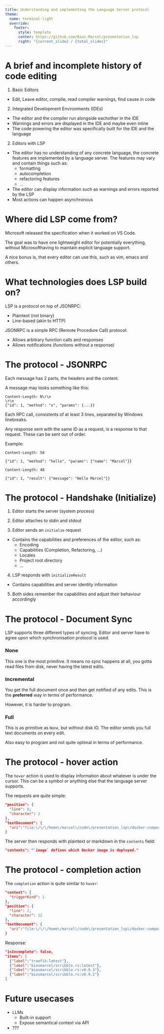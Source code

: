 ```yaml
---
title: Understanding and implementing the Language Server protocol
theme:
  name: terminal-light
  override:
    footer:
      style: template
      center: https://github.com/Bios-Marcel/presentation_lsp
      right: "{current_slide} / {total_slides}"
---
```


A brief and incomplete history of code editing
==

<!-- pause --> 
1. Basic Editors
  * Edit, Leave editor, compile, read compiler warnings, find cause in code
<!-- pause -->
2. Integrated Development Environments (IDEs)
  * The editor and the compiler run alongside eachother in the IDE
  * Warnings and errors are displayed in the IDE and maybe even inline
  * The code powering the editor was specifically built for the IDE and the
  language
<!-- pause -->
2. Editors with LSP
  * The editor has no understanding of any concrete language, the concrete
  features are implemented by a language server. The features may vary and
  contain things such as:
    * formatting
    * autocompletion
    * refactoring features
    * ...
  * The editor can display information such as warnings and errors reported by
  the LSP
  * Most actions can happen asynchronous

<!-- end_slide -->

Where did LSP come from?
==

<!-- pause --> 
Microsoft released the specification when it worked on VS Code.

The goal was to have one lightweight editor for potentially everything, without
Microsofthaving to maintain explicit language support.

<!-- pause --> 
A nice bonus is, that every editor can use this, such as vim, emacs and others.

<!-- end_slide -->

What technologies does LSP build on?
==

<!-- pause --> 
LSP is a protocol on top of JSONRPC:
  * Plaintext (not binary)
  * Line-based (akin to HTTP)
<!-- pause --> 

JSONRPC is a simple RPC (Remote Procedure Call) protocol:
  * Allows arbitrary function calls and responses
  * Allows notifications (functions without a response)

<!-- end_slide -->

The protocol - JSONRPC
==

<!-- pause --> 
Each message has 2 parts, the headers and the content.
<!-- pause --> 

A message may looks something like this:

```
Content-Length: N\r\n
\r\n
{"id": 1, "method": "x", "params": {...}}
```
<!-- pause --> 

Each RPC call, consistents of at least 3 lines, separated by Windows linebreaks.

Any response sent with the same ID as a request, is a response to that request.
These can be sent out of order.

<!-- pause --> 

Example:

```
Content-Length: 58

{"id": 1, "method": "hello", "params": {"name": "Marcel"}}
```

```
Content-Length: 48

{"id": 1, "result": {"message": "Hello Marcel"}}
```

<!-- end_slide -->

The protocol - Handshake (Initialize)
==

<!-- pause --> 
1. Editor starts the server (system process)
<!-- pause --> 
2. Editor attaches to stdin and stdout
<!-- pause --> 
3. Editor sends an `initialze` request
  * Contains the capabilities and preferences of the editor, such as:
    * Encoding
    * Capabilities (Completion, Refactoring, ...)
    * Locales
    * Project root directory
    * ...
<!-- pause --> 
4. LSP responds with `initializeResult`
  * Contains capabilities and server identity information
<!-- pause --> 
5. Both sides remember the capabilities and adjust their behaviour accordingly

<!-- end_slide -->

The protocol - Document Sync
==

LSP supports three different types of syncing. Editor and server have to agree
upon which synchronisation protocol is used.
<!-- pause --> 

### None

This one is the most primitive. It means no sync happens at all, you gotta read
files from disk, never having the latest edits.
<!-- pause --> 

### Incremental

You get the full document once and then get notified of any edits. This is the
**preferred** way in terms of performance.

However, it is harder to program.
<!-- pause --> 

### Full

This is as primitive as `None`, but without disk IO. The editor sends you full
text documents on every edit.

Also easy to program and not quite optimal in terms of performance.

<!-- end_slide -->

The protocol - hover action
==

The `hover` action is used to display information about whatever is under the
cursor. This can be a symbol or anything else that the language server supports.

The requests are quite simple:

```json
"position": {
  "line": 0,
  "character": 2
},
"textDocument": {
  "uri":"file:\/\/\/home\/marcel\/code\/presentation_lsp\/docker-compose.yml"
}
```

The server then responds with plaintext or markdown in the `contents` field:

```json
"contents": "`image` defines which Docker image is deployed."
```

The protocol - completion action
==

The `completion` action is quite similar to `hover`:

```json
"context": {
  "triggerKind": 1
},
"position": {
  "line": 2,
  "character": 12
},
"textDocument": {
  "uri":"file:\/\/\/home\/marcel\/code\/presentation_lsp\/docker-compose.yml"
}
```

Response:

```json
"isIncomplete": false,
"items": [
  {"label":"traefik:latest"},
  {"label":"biosmarcel/scribble.rs:latest"},
  {"label":"biosmarcel/scribble.rs:v0.9.3"},
  {"label":"biosmarcel/scribble.rs:v0.9.2"}
]
```

Future usecases
==

* LLMs
  * Built-in support
  * Expose semantical context via API
* ???


